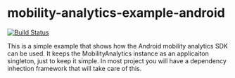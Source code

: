 # mobility-analytics-example-android

[![Build Status](https://travis-ci.com/door2door-io/mobility-analytics-example-android.svg?token=pjx3zDtzXuU6uwdz9wez&branch=master)](https://travis-ci.com/door2door-io/mobility-analytics-example-android)

This is a simple example that shows how the Android mobility analytics SDK can be used. It keeps the MobilityAnalytics instance as an applicaiton singleton, just to keep it simple. In most project you will have a dependency inhection framework that will take care of this. 
